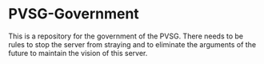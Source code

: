 # PVSG-Government
This is a repository for the government of the PVSG. There needs to be rules to stop the server from straying and to eliminate the arguments of the future to maintain the vision of this server.
